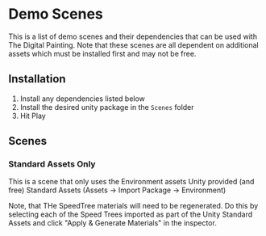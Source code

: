 ﻿# Demo Scenes

This is a list of demo scenes and their dependencies that can be used with The Digital Painting. Note that these scenes are all dependent on additional assets which must be installed first and may not be free.

## Installation

  1. Install any dependencies listed below
  2. Install the desired unity package in the `Scenes` folder
  3. Hit Play

## Scenes

### Standard Assets Only

This is a scene that only uses the Environment assets Unity provided (and free) Standard Assets (Assets -> Import Package -> Environment)

Note, that THe SpeedTree materials will need to be regenerated. Do this by selecting each of the Speed Trees imported as part of the Unity Standard Assets and click "Apply & Generate Materials" in the inspector. 
